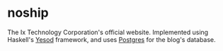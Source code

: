 # noship

The Ix Technology Corporation's official website. 
Implemented using Haskell's [Yesod](http://www.yesodweb.com/) framework,
and uses [Postgres](http://www.postgresql.org/) for the blog's database.
